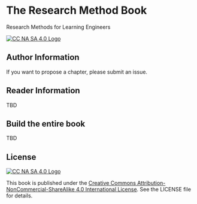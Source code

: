 # The Research Method Book
Research Methods for Learning Engineers


[![CC NA SA 4.0 Logo](https://i.creativecommons.org/l/by-nc-sa/4.0/80x15.png)](https://creativecommons.org/licenses/by-nc-sa/4.0/)

## Author Information

If you want to propose a chapter, please submit an issue. 

## Reader Information

TBD

## Build the entire book

TBD

## License

[![CC NA SA 4.0 Logo](https://i.creativecommons.org/l/by-nc-sa/4.0/88x31.png)](https://creativecommons.org/licenses/by-nc-sa/4.0/)

This book is published under the [Creative Commons Attribution-NonCommercial-ShareAlike 4.0 International License](https://creativecommons.org/licenses/by-nc-sa/4.0/). See the LICENSE file for details.

